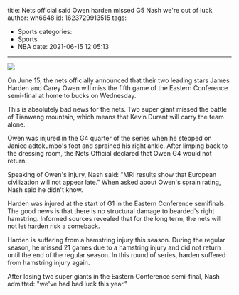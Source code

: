 title: Nets official said Owen harden missed G5 Nash  we're out of luck
author: wh6648
id: 1623729913515
tags: 
- Sports
categories: 
- Sports
- NBA
date: 2021-06-15 12:05:13
---
![](https://p2.itc.cn/q_70/images01/20210615/3007f51dfa354c3599bac8b4d6f3a818.jpeg)


On June 15, the nets officially announced that their two leading stars James Harden and Carey Owen will miss the fifth game of the Eastern Conference semi-final at home to bucks on Wednesday.

This is absolutely bad news for the nets. Two super giant missed the battle of Tianwang mountain, which means that Kevin Durant will carry the team alone.

Owen was injured in the G4 quarter of the series when he stepped on Janice adtokumbo's foot and sprained his right ankle. After limping back to the dressing room, the Nets Official declared that Owen G4 would not return.

Speaking of Owen's injury, Nash said: "MRI results show that European civilization will not appear late." When asked about Owen's sprain rating, Nash said he didn't know.

Harden was injured at the start of G1 in the Eastern Conference semifinals. The good news is that there is no structural damage to bearded's right hamstring. Informed sources revealed that for the long term, the nets will not let harden risk a comeback.

Harden is suffering from a hamstring injury this season. During the regular season, he missed 21 games due to a hamstring injury and did not return until the end of the regular season. In this round of series, harden suffered from hamstring injury again.

After losing two super giants in the Eastern Conference semi-final, Nash admitted: "we've had bad luck this year."

